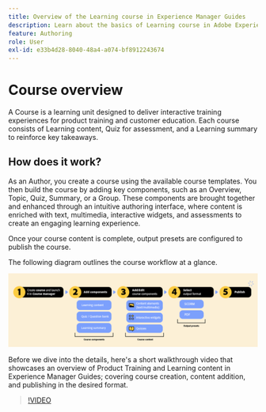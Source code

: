 ```yaml
---
title: Overview of the Learning course in Experience Manager Guides
description: Learn about the basics of Learning course in Adobe Experience Manager Guides.
feature: Authoring
role: User
exl-id: e33b4d28-8040-48a4-a074-bf8912243674
---
```

# Course overview

A Course is a learning unit designed to deliver interactive training experiences for product training and customer education.  Each course consists of Learning content, Quiz for assessment, and a Learning summary to reinforce key takeaways.  

## How does it work? 

As an Author, you create a course using the available course templates. You then build the course by adding key components, such as an Overview, Topic, Quiz, Summary, or a Group. These components are brought together and enhanced through an intuitive authoring interface, where content is enriched with text, multimedia, interactive widgets, and assessments to create an engaging learning experience.  

Once your course content is complete, output presets are configured to publish the course.  

The following diagram outlines the course workflow at a glance. 

![](assets/learning-course-workflow.png)

Before we dive into the details, here's a short walkthrough video that showcases an overview of Product Training and Learning content in Experience Manager Guides; covering course creation, content addition, and publishing in the desired format.

>[!VIDEO](https://video.tv.adobe.com/v/3475302/learning-content-aem-guides)